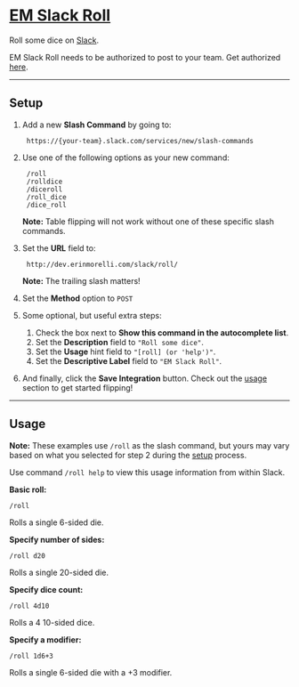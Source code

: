 # [EM Slack Roll](http://dev.erinmorelli.com/slack/roll)
Roll some dice on [Slack](https://slack.com).

EM Slack Roll needs to be authorized to post to your team. Get authorized [here](http://dev.erinmorelli.com/slack/roll/authorize).

----------
## Setup

1. Add a new **Slash Command** by going to:

        https://{your-team}.slack.com/services/new/slash-commands

2. Use one of the following options as your new command:

        /roll
        /rolldice
        /diceroll
        /roll_dice
        /dice_roll

    **Note:** Table flipping will not work without one of these specific slash commands.

3. Set the **URL** field to:

        http://dev.erinmorelli.com/slack/roll/

    **Note:** The trailing slash matters!

4. Set the **Method** option to `POST`

5. Some optional, but useful extra steps:
    1. Check the box next to **Show this command in the autocomplete list**.
    2. Set the **Description** field to `"Roll some dice"`.
    3. Set the **Usage** hint field to `"[roll] (or 'help')"`.
    4. Set the **Descriptive Label** field to `"EM Slack Roll"`.

6. And finally, click the **Save Integration** button. Check out the [usage](#usage) section to get started flipping!

----------
## Usage

**Note:** These examples use `/roll` as the slash command, but yours may vary based on what you selected for step 2 during the [setup](#setup) process.

Use command `/roll help` to view this usage information from within Slack.

**Basic roll:**

    /roll

Rolls a single 6-sided die.

**Specify number of sides:**

    /roll d20

Rolls a single 20-sided die.

**Specify dice count:**

    /roll 4d10

Rolls a 4 10-sided dice.

**Specify a modifier:**

    /roll 1d6+3

Rolls a single 6-sided die with a +3 modifier.